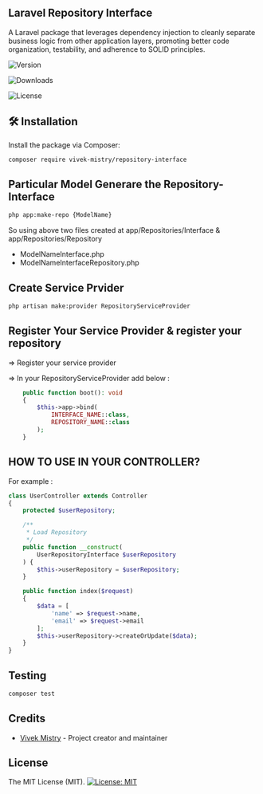 ## Laravel Repository Interface

A Laravel package that leverages dependency injection to cleanly separate business logic from other application layers, promoting better code organization, testability, and adherence to SOLID principles.


![Version](https://img.shields.io/packagist/v/vivek-mistry/repository-interface.svg?style=flat-square&label=Latest%20Stable%20Version)

![Downloads](https://img.shields.io/packagist/dt/vivek-mistry/repository-interface.svg?style=flat-square&label=Total%20Downloads)

![License](https://img.shields.io/github/license/vivek-mistry/repository-interface.svg?style=flat-square)



## 🛠️ Installation

Install the package via Composer:
```bash
composer require vivek-mistry/repository-interface
```

## Particular Model Generare the Repository-Interface
```bash
php app:make-repo {ModelName}
```

So using above two files created at app/Repositories/Interface & app/Repositories/Repository
<ul>
<li>ModelNameInterface.php</li>
<li>ModelNameInterfaceRepository.php</li>
</ul>


## Create Service Prvider
```bash
php artisan make:provider RepositoryServiceProvider
```

## Register Your Service Provider & register your repository
<P>=> Register your service provider</P>
<P>=> In your RepositoryServiceProvider add below : </P>
    
```php
    public function boot(): void
    {
        $this->app->bind(
            INTERFACE_NAME::class,
            REPOSITORY_NAME::class
        );
    }
```    

## HOW TO USE IN YOUR CONTROLLER? 

For example : 

```php
class UserController extends Controller
{
    protected $userRepository;

    /**
     * Load Repository
     */
    public function __construct(
        UserRepositoryInterface $userRepository
    ) {
        $this->userRepository = $userRepository;
    }

    public function index($request)
    {
        $data = [
            'name' => $request->name,
            'email' => $request->email
        ];
        $this->userRepository->createOrUpdate($data);
    }
}
```

## Testing
```php
composer test
```

## Credits

- [Vivek Mistry](https://github.com/vivek-mistry) - Project creator and maintainer

## License
The MIT License (MIT). 
[![License: MIT](https://img.shields.io/badge/License-MIT-yellow.svg)](https://opensource.org/licenses/MIT)